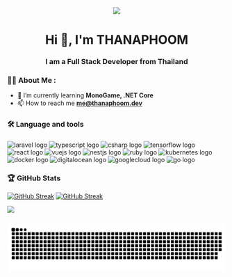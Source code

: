 <div align="center">
  <img height="150" src="https://camo.githubusercontent.com/62da68eb62b1e5f175f7d1f0191dd89a653d7908feb22d37d4a0ab07365d6791/68747470733a2f2f6d656469612e67697068792e636f6d2f6d656469612f4d3967624264396e6244724f5475314d71782f67697068792e676966"  />
</div>

###

<h1 align="center">Hi 👋, I'm THANAPHOOM</h1>
<h3 align="center">I am a Full Stack Developer from Thailand</h3>

###

### :woman_technologist: About Me :
- 🌱 I’m currently learning **MonoGame, .NET Core**
- 📫 How to reach me **me@thanaphoom.dev**

###

###

<h3 align="left">🛠 Language and tools</h3>

###

<div align="left">
  <img src="https://cdn.simpleicons.org/laravel/FF2D20" height="40" alt="laravel logo"  />
  <img src="https://cdn.jsdelivr.net/gh/devicons/devicon/icons/typescript/typescript-original.svg" height="40" width="52" alt="typescript logo"  />
  <img src="https://skillicons.dev/icons?i=cs" height="40" alt="csharp logo"  />
  <img src="https://cdn.jsdelivr.net/gh/devicons/devicon/icons/tensorflow/tensorflow-original.svg" height="40" width="52" alt="tensorflow logo"  />
  <img src="https://cdn.jsdelivr.net/gh/devicons/devicon/icons/react/react-original.svg" height="40" width="52" alt="react logo"  />
  <img src="https://cdn.simpleicons.org/vuedotjs/4FC08D" height="40" alt="vuejs logo"  />
  <img src="https://cdn.simpleicons.org/nestjs/E0234E" height="40" width="52" alt="nestjs logo"  />
  <img src="https://cdn.jsdelivr.net/gh/devicons/devicon/icons/ruby/ruby-plain-wordmark.svg" height="40" width="52" alt="ruby logo"  />
  <img src="https://cdn.jsdelivr.net/gh/devicons/devicon/icons/kubernetes/kubernetes-plain.svg" height="40" width="52" alt="kubernetes logo"  />
  <img src="https://cdn.jsdelivr.net/gh/devicons/devicon/icons/docker/docker-plain-wordmark.svg" height="40" width="52" alt="docker logo"  />
  <img src="https://cdn.jsdelivr.net/gh/devicons/devicon/icons/digitalocean/digitalocean-original.svg" height="40" width="52" alt="digitalocean logo"  />
  <img src="https://cdn.jsdelivr.net/gh/devicons/devicon/icons/googlecloud/googlecloud-original.svg" height="40" width="52" alt="googlecloud logo"  />
  <img src="https://cdn.jsdelivr.net/gh/devicons/devicon/icons/go/go-original-wordmark.svg" height="40" width="52" alt="go logo"  />
</div>

###

### :trophy: GitHub Stats
[![GitHub Streak](http://github-readme-streak-stats.herokuapp.com?user=ophoomo&theme=dark&hide_border=true&border_radius=5)](https://git.io/streak-stats)
[![GitHub Streak](https://github-readme-stats.vercel.app/api/top-langs/?username=ophoomo&layout=compact&hide_border=true&theme=dark&border_radius=5)](https://github.com/anuraghazra/github-readme-stats)


[![](https://visitcount.itsvg.in/api?id=ophoomo&icon=3&color=1)](https://visitcount.itsvg.in)

###

<img src="https://raw.githubusercontent.com/ophoomo/ophoomo/output/snake.svg" alt="Snake animation" />

###
